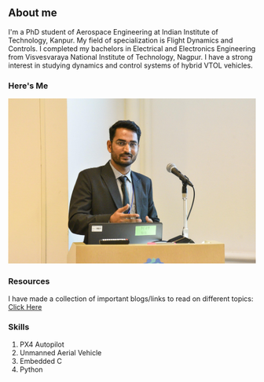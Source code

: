 
## About me
I'm a PhD student of Aerospace Engineering at Indian Institute of Technology, Kanpur. My field of specialization is Flight Dynamics and Controls.
I completed my bachelors in Electrical and Electronics Engineering from Visvesvaraya National Institute of Technology, Nagpur.
I have a strong interest in studying dynamics and control systems of hybrid VTOL vehicles.

### Here's Me

[comment]: <> (https://shubhanshuv2.github.io/)

<img src="images/E11_0249.jpg" class="img-responsive" alt=""> </div>

### Resources
I have made a collection of important blogs/links to read on different topics: [Click Here](https://shubhanshuv2.github.io/Resources.github.io/)

### Skills
1. PX4 Autopilot
2. Unmanned Aerial Vehicle
3. Embedded C
4. Python
